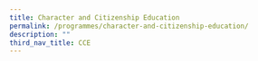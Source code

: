 ```yaml
---
title: Character and Citizenship Education
permalink: /programmes/character-and-citizenship-education/
description: ""
third_nav_title: CCE
---
```

